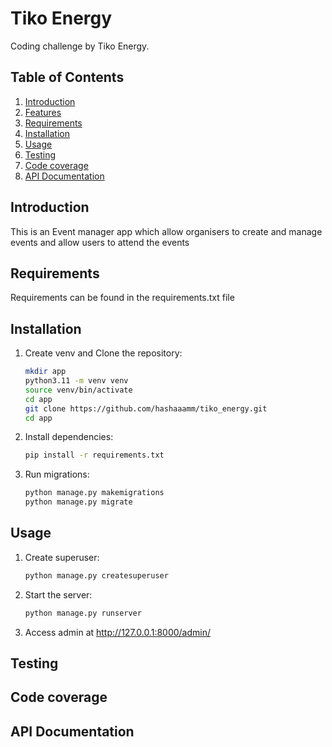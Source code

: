 # Tiko Energy

Coding challenge by Tiko Energy.

## Table of Contents

1. [Introduction](#introduction)
2. [Features](#features)
3. [Requirements](#requirements)
4. [Installation](#installation)
5. [Usage](#usage)
6. [Testing](#testing)
7. [Code coverage](#Code-coverage)
8. [API Documentation](#api-documentation)


## Introduction

This is an Event manager app which allow organisers to create and manage events and allow users to attend the events

## Requirements

Requirements can be found in the requirements.txt file

## Installation

1. Create venv and Clone the repository:
   ```bash
   mkdir app
   python3.11 -m venv venv 
   source venv/bin/activate    
   cd app
   git clone https://github.com/hashaaamm/tiko_energy.git
   cd app
   ```
   
2. Install dependencies:
   ```bash
   pip install -r requirements.txt
   ```
   
3. Run migrations:
   ```bash
   python manage.py makemigrations 
   python manage.py migrate
   ```

## Usage

1. Create superuser:
   ```bash
   python manage.py createsuperuser 
   ```

2. Start the server:
   ```bash
   python manage.py runserver
   ```
3. Access admin at http://127.0.0.1:8000/admin/

## Testing

## Code coverage

## API Documentation
